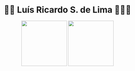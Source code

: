 <div align="center">
  <h1 align="center"> 👋🏽 Luís Ricardo S. de Lima 🧑🏽‍💻 </h1>
</div>

<!--CARDS DE STATUS-->
<div align="center">
  <!--STATUS DE LINGUAGEM-->
  <img height="150rem" src="https://github-readme-stats.vercel.app/api/top-langs/?username=lsdelima&layout=compact&title_color=FFF&text_color=FFF&icon_color=222323&border_color=3b0066&bg_color=3b0066&border_radius=6&include_all_commits=true&count_private=true&locale=pt-br&cache_seconds=360">  
  
  <!--STATUS DO GITHUB-->
  <img height="150rem" src="https://github-readme-stats.vercel.app/api?username=lsdelima&show_icons=true&title_color=FFF&text_color=FFF&icon_color=FFF&border_color=fb9404&bg_color=fb9404&border_radius=10&locale=pt-br&cache_seconds=360">
</div>

<!--
**lsdelima/lsdelima** is a ✨ _special_ ✨ repository because its `README.md` (this file) appears on your GitHub profile.

Here are some ideas to get you started:

- 🔭 I’m currently working on ...
- 🌱 I’m currently learning ...
- 👯 I’m looking to collaborate on ...
- 🤔 I’m looking for help with ...
- 💬 Ask me about ...
- 📫 How to reach me: ...
- 😄 Pronouns: ...
- ⚡ Fun fact: ...
-->
